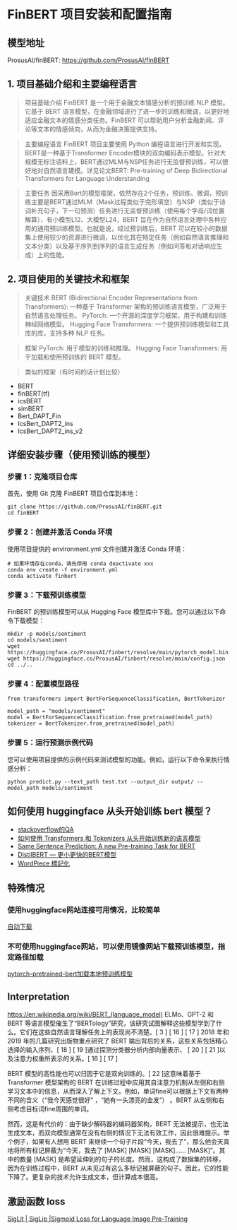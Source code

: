 # FinBERT 项目安装和配置指南

## 模型地址
ProsusAI/finBERT: https://github.com/ProsusAI/finBERT 



## 1. 项目基础介绍和主要编程语言
> 项目基础介绍
FinBERT 是一个用于金融文本情感分析的预训练 NLP 模型。它基于 BERT 语言模型，在金融领域进行了进一步的训练和微调，以更好地适应金融文本的情感分类任务。FinBERT 可以帮助用户分析金融新闻、评论等文本的情感倾向，从而为金融决策提供支持。

> 主要编程语言
FinBERT 项目主要使用 Python 编程语言进行开发和实现。BERT是一种基于Transformer Encoder模块的双向编码表示模型。针对大规模无标注语料上，BERT通过MLM与NSP任务进行无监督预训练，可以很好地对自然语言建模。详见论文BERT: Pre-training of Deep Bidirectional Transformers for Language Understanding


> 主要任务
因采用Bert的模型框架，依然存在2个任务，预训练、微调，预训练主要是BERT通过MLM（Mask过程类似于完形填空）与NSP（类似于诗词补充句子，下一句预测）任务进行无监督预训练（使用每个字母/词位置解算），有小模型L12、大模型L24，BERT 旨在作为自然语言处理中各种应用的通用预训练模型。也就是说，经过预训练后，BERT 可以在较小的数据集上使用较少的资源进行微调，以优化其在特定任务（例如自然语言推理和文本分类）以及基于序列到序列的语言生成任务（例如问答和对话响应生成）上的性能。



## 2. 项目使用的关键技术和框架

> 关键技术
BERT (Bidirectional Encoder Representations from Transformers): 一种基于 Transformer 架构的预训练语言模型，广泛用于自然语言处理任务。
PyTorch: 一个开源的深度学习框架，用于构建和训练神经网络模型。
Hugging Face Transformers: 一个提供预训练模型和工具库的库，支持多种 NLP 任务。

> 框架
PyTorch: 用于模型的训练和推理。
Hugging Face Transformers: 用于加载和使用预训练的 BERT 模型。


> 类似的框架（有时间的话计划比较）
- BERT
- finBERT(tf)
- icsBERT
- simBERT
- Bert_DAPT_Fin
- IcsBert_DAPT2_ins
- IcsBert_DAPT2_ins_v2


## 详细安装步骤（使用预训练的模型）


### 步骤 1：克隆项目仓库

首先，使用 Git 克隆 FinBERT 项目仓库到本地：

```shell
git clone https://github.com/ProsusAI/finBERT.git
cd finBERT
```

### 步骤 2：创建并激活 Conda 环境
使用项目提供的 environment.yml 文件创建并激活 Conda 环境：

```shell
# 如果环境存在conda，请先停用 conda deactivate xxx
conda env create -f environment.yml
conda activate finbert
```


### 步骤 3：下载预训练模型
FinBERT 的预训练模型可以从 Hugging Face 模型库中下载。您可以通过以下命令下载模型：
```
mkdir -p models/sentiment
cd models/sentiment
wget https://huggingface.co/ProsusAI/finbert/resolve/main/pytorch_model.bin
wget https://huggingface.co/ProsusAI/finbert/resolve/main/config.json
cd ../..
```

### 步骤 4：配置模型路径

```shell
from transformers import BertForSequenceClassification, BertTokenizer
 
model_path = "models/sentiment"
model = BertForSequenceClassification.from_pretrained(model_path)
tokenizer = BertTokenizer.from_pretrained(model_path)
```

### 步骤 5：运行预测示例代码

您可以使用项目提供的示例代码来测试模型的功能。例如，运行以下命令来执行情感分析：
```
python predict.py --text_path test.txt --output_dir output/ --model_path models/sentiment
```

## 如何使用 huggingface 从头开始​​训练 bert 模型？

- [stackoverflow的QA](https://stackoverflow.com/questions/69126923/how-to-train-a-bert-model-from-scratch-with-huggingface)
- [如何使用 Transformers 和 Tokenizers 从头开始​​训练新的语言模型](https://huggingface.co/blog/how-to-train)
- [Same Sentence Prediction: A new Pre-training Task for BERT](https://github.com/kaansonmezoz/bert-same-sentence-prediction)
- [DistilBERT — 更小更快的BERT模型](https://medium.com/nlp-tsupei/distilbert-%E6%9B%B4%E5%B0%8F%E6%9B%B4%E5%BF%AB%E7%9A%84bert%E6%A8%A1%E5%9E%8B-eec345d17230)
- [WordPiece 標記化](https://huggingface.co/learn/nlp-course/zh-TW/chapter6/6)

## 特殊情况

### 使用huggingface网站连接可用情况，比较简单
[自动下载](https://huggingface.co/yiyanghkust/finbert-tone-chinese/blob/main/vocab.txt)


### 不可使用huggingface网站，可以使用镜像网站下载预训练模型，指定路径加载
[pytorch-pretrained-bert加载本地预训练模型](https://blog.csdn.net/mch2869253130/article/details/105538245)

## Interpretation
https://en.wikipedia.org/wiki/BERT_(language_model)
ELMo、GPT-2 和 BERT 等语言模型催生了“BERTology”研究，该研究试图解释这些模型学到了什么。它们在这些自然语言理解任务上的表现尚不清楚。[ 3 ] [ 16 ] [ 17 ] 2018 年和 2019 年的几篇研究出版物重点研究了 BERT 输出背后的关系，这些关系包括精心选择的输入序列、[ 18 ] [ 19 ]通过探测分类器分析内部向量表示、 [ 20 ] [ 21 ]以及注意力权重所表示的关系。[ 16 ] [ 17 ]

BERT 模型的高性能也可以归因于它是双向训练的。[ 22 ]这意味着基于 Transformer 模型架构的 BERT 在训练过程中应用其自注意力机制从左侧和右侧学习文本中的信息，从而深入了解上下文。例如，单词fine可以根据上下文有两种不同的含义（“我今天感觉很好” ，“她有一头漂亮的金发”） 。BERT 从左侧和右侧考虑目标词fine周围的单词。

然而，这是有代价的：由于缺少解码器的编码器架构，BERT 无法被提示，也无法生成文本，而双向模型通常在没有右侧的情况下无法有效工作，因此很难提示。举个例子，如果有人想用 BERT 来继续一个句子片段“今天，我去了”，那么他会天真地将所有标记屏蔽为“今天，我去了 [MASK] [MASK] [MASK]...... [MASK]”。其中的数量 [MASK] 是希望延伸到的句子的长度。然而，这构成了数据集的转移，因为在训练过程中，BERT 从未见过有这么多标记被屏蔽的句子。因此，它的性能下降了。更复杂的技术允许生成文本，但计算成本很高。

## 激励函数 loss 
[SigLit | SigLip |Sigmoid Loss for Language Image Pre-Training](https://blog.csdn.net/a486259/article/details/142312703)

